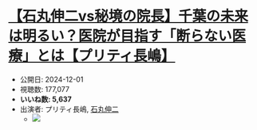 # [【石丸伸二vs秘境の院長】千葉の未来は明るい？医院が目指す「断らない医療」とは【プリティ長嶋】](https://www.youtube.com/watch?v=sSC7dELMZXY)
-   公開日: 2024-12-01
-   視聴数: 177,077
-   **いいね数: 5,637**
-   出演者: プリティ長嶋, [石丸伸二](/rehacq_fan/people/石丸伸二 "wikilink")
    - [![](https://img.youtube.com/vi/sSC7dELMZXY/hqdefault.jpg)](https://www.youtube.com/watch?v=sSC7dELMZXY)
